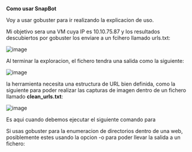 **Como usar SnapBot**

Voy a usar gobuster para ir realizando la explicacion de uso. 

Mi objetivo sera una VM cuya IP es 10.10.75.87 y los resultados descubiertos por gobuster los enviare a un fcihero llamado urls.txt:

![image](https://github.com/user-attachments/assets/dae98e74-3393-433b-b54b-3f4285498988)


Al terminar la exploracion, el fichero tendra una salida como la siguiente:

![image](https://github.com/user-attachments/assets/8e0582e4-465f-4095-ab75-370e03ee30ae)

la herramienta necesita una estructura de URL bien definida, como la siguiente para poder realizar las capturas de imagen dentro de un fichero llamado **clean_urls.txt**:

![image](https://github.com/user-attachments/assets/cb96b5ec-14a7-4499-a2b2-d098c531aef5)


Es aqui cuando debemos ejecutar el siguiente comando para 

Si usas gobuster para la enumeracion de directorios dentro de una web, posiblemente estes usando la opcion -o para poder llevar la salida a un fichero:





